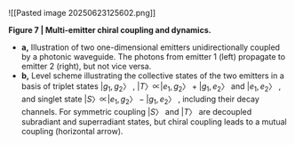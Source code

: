![[Pasted image 20250623125602.png]]

**Figure 7 | Multi-emitter chiral coupling and dynamics.**
- **a,** Illustration of two one-dimensional emitters unidirectionally coupled by a photonic waveguide. The photons from emitter 1 (left) propagate to emitter 2 (right), but not vice versa.
 - **b,** Level scheme illustrating the collective states of the two emitters in a basis of triplet states $| g_1, g_2〉$ , $| T〉  ∝  | e_1, g_2〉  +  | g_1, e_2〉$  and $| e_1, e_2〉$ , and singlet state $| S〉  ∝  | e_1, g_2〉  −  | g_1, e_2〉$ , including their decay channels. For symmetric coupling $| S〉$  and $| T〉$  are decoupled subradiant and superradiant states, but chiral coupling leads to a mutual coupling (horizontal arrow).